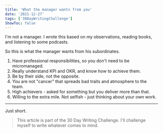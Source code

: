 ```yaml
---
title: 'What the manager wants from you'
date: '2021-12-27'
tags: ['30DayWritingChallenge']
ShowToc: false
---
```


I'm not a manager. I wrote this based on my observations, reading books, and listening to some podcasts.

So this is what the manager wants from his subordinates.

1. Have professional responsibilities, so you don't need to be micromanaged.
2. Really understand KPI and OKR, and know how to achieve them.
3. Be by their side, not the opposite.
4. You are not "cancer" that spreads bad traits and atmosphere to the team.
5. High achievers - asked for something but you deliver more than that.
6. Willing to the extra mile. Not selfish - just thinking about your own work.

---

Just short.

> This article is part of the 30 Day Writing Challenge. I'll challenge myself to write whatever comes to mind.
